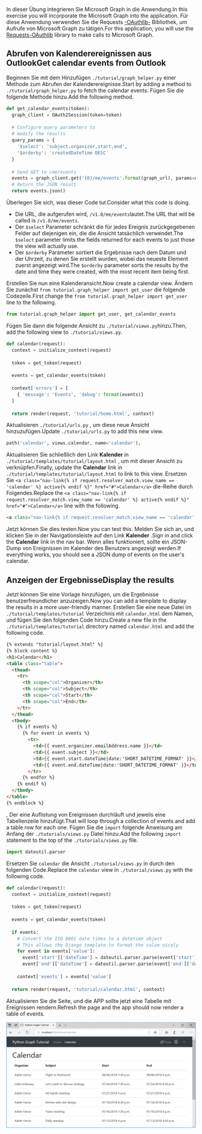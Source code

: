 <!-- markdownlint-disable MD002 MD041 -->

<span data-ttu-id="339b0-101">In dieser Übung integrieren Sie Microsoft Graph in die Anwendung.</span><span class="sxs-lookup"><span data-stu-id="339b0-101">In this exercise you will incorporate the Microsoft Graph into the application.</span></span> <span data-ttu-id="339b0-102">Für diese Anwendung verwenden Sie die Requests [-OAuthlib-](https://requests-oauthlib.readthedocs.io/en/latest/) Bibliothek, um Aufrufe von Microsoft Graph zu tätigen.</span><span class="sxs-lookup"><span data-stu-id="339b0-102">For this application, you will use the [Requests-OAuthlib](https://requests-oauthlib.readthedocs.io/en/latest/) library to make calls to Microsoft Graph.</span></span>

## <a name="get-calendar-events-from-outlook"></a><span data-ttu-id="339b0-103">Abrufen von Kalenderereignissen aus Outlook</span><span class="sxs-lookup"><span data-stu-id="339b0-103">Get calendar events from Outlook</span></span>

<span data-ttu-id="339b0-104">Beginnen Sie mit dem Hinzufügen `./tutorial/graph_helper.py` einer Methode zum Abrufen der Kalenderereignisse.</span><span class="sxs-lookup"><span data-stu-id="339b0-104">Start by adding a method to `./tutorial/graph_helper.py` to fetch the calendar events.</span></span> <span data-ttu-id="339b0-105">Fügen Sie die folgende Methode hinzu.</span><span class="sxs-lookup"><span data-stu-id="339b0-105">Add the following method.</span></span>

```python
def get_calendar_events(token):
  graph_client = OAuth2Session(token=token)

  # Configure query parameters to
  # modify the results
  query_params = {
    '$select': 'subject,organizer,start,end',
    '$orderby': 'createdDateTime DESC'
  }

  # Send GET to /me/events
  events = graph_client.get('{0}/me/events'.format(graph_url), params=query_params)
  # Return the JSON result
  return events.json()
```

<span data-ttu-id="339b0-106">Überlegen Sie sich, was dieser Code tut.</span><span class="sxs-lookup"><span data-stu-id="339b0-106">Consider what this code is doing.</span></span>

- <span data-ttu-id="339b0-107">Die URL, die aufgerufen wird, `/v1.0/me/events`lautet.</span><span class="sxs-lookup"><span data-stu-id="339b0-107">The URL that will be called is `/v1.0/me/events`.</span></span>
- <span data-ttu-id="339b0-108">Der `$select` Parameter schränkt die für jedes Ereignis zurückgegebenen Felder auf diejenigen ein, die die Ansicht tatsächlich verwendet.</span><span class="sxs-lookup"><span data-stu-id="339b0-108">The `$select` parameter limits the fields returned for each events to just those the view will actually use.</span></span>
- <span data-ttu-id="339b0-109">Der `$orderby` Parameter sortiert die Ergebnisse nach dem Datum und der Uhrzeit, zu denen Sie erstellt wurden, wobei das neueste Element zuerst angezeigt wird.</span><span class="sxs-lookup"><span data-stu-id="339b0-109">The `$orderby` parameter sorts the results by the date and time they were created, with the most recent item being first.</span></span>

<span data-ttu-id="339b0-110">Erstellen Sie nun eine Kalenderansicht.</span><span class="sxs-lookup"><span data-stu-id="339b0-110">Now create a calendar view.</span></span> <span data-ttu-id="339b0-111">Ändern Sie zunächst `from tutorial.graph_helper import get_user` die folgende Codezeile.</span><span class="sxs-lookup"><span data-stu-id="339b0-111">First change the `from tutorial.graph_helper import get_user` line to the following.</span></span>

```python
from tutorial.graph_helper import get_user, get_calendar_events
```

<span data-ttu-id="339b0-112">Fügen Sie dann die folgende Ansicht zu `./tutorial/views.py`hinzu.</span><span class="sxs-lookup"><span data-stu-id="339b0-112">Then, add the following view to `./tutorial/views.py`.</span></span>

```python
def calendar(request):
  context = initialize_context(request)

  token = get_token(request)

  events = get_calendar_events(token)

  context['errors'] = [
    { 'message': 'Events', 'debug': format(events)}
  ]

  return render(request, 'tutorial/home.html', context)
```

<span data-ttu-id="339b0-113">Aktualisieren `./tutorial/urls.py` , um diese neue Ansicht hinzuzufügen.</span><span class="sxs-lookup"><span data-stu-id="339b0-113">Update `./tutorial/urls.py` to add this new view.</span></span>

```python
path('calendar', views.calendar, name='calendar'),
```

<span data-ttu-id="339b0-114">Aktualisieren Sie schließlich den Link **Kalender** in `./tutorial/templates/tutorial/layout.html` , um mit dieser Ansicht zu verknüpfen.</span><span class="sxs-lookup"><span data-stu-id="339b0-114">Finally, update  the **Calendar** link in `./tutorial/templates/tutorial/layout.html` to link to this view.</span></span> <span data-ttu-id="339b0-115">Ersetzen Sie `<a class="nav-link{% if request.resolver_match.view_name == 'calendar' %} active{% endif %}" href="#">Calendar</a>` die-Reihe durch Folgendes.</span><span class="sxs-lookup"><span data-stu-id="339b0-115">Replace the `<a class="nav-link{% if request.resolver_match.view_name == 'calendar' %} active{% endif %}" href="#">Calendar</a>` line with the following.</span></span>

```html
<a class="nav-link{% if request.resolver_match.view_name == 'calendar' %} active{% endif %}" href="{% url 'calendar' %}">Calendar</a>
```

<span data-ttu-id="339b0-116">Jetzt können Sie dies testen.</span><span class="sxs-lookup"><span data-stu-id="339b0-116">Now you can test this.</span></span> <span data-ttu-id="339b0-117">Melden Sie sich an, und klicken Sie in der Navigationsleiste auf den Link **Kalender** .</span><span class="sxs-lookup"><span data-stu-id="339b0-117">Sign in and click the **Calendar** link in the nav bar.</span></span> <span data-ttu-id="339b0-118">Wenn alles funktioniert, sollte ein JSON-Dump von Ereignissen im Kalender des Benutzers angezeigt werden.</span><span class="sxs-lookup"><span data-stu-id="339b0-118">If everything works, you should see a JSON dump of events on the user's calendar.</span></span>

## <a name="display-the-results"></a><span data-ttu-id="339b0-119">Anzeigen der Ergebnisse</span><span class="sxs-lookup"><span data-stu-id="339b0-119">Display the results</span></span>

<span data-ttu-id="339b0-120">Jetzt können Sie eine Vorlage hinzufügen, um die Ergebnisse benutzerfreundlicher anzuzeigen.</span><span class="sxs-lookup"><span data-stu-id="339b0-120">Now you can add a template to display the results in a more user-friendly manner.</span></span> <span data-ttu-id="339b0-121">Erstellen Sie eine neue Datei im `./tutorial/templates/tutorial` Verzeichnis mit `calendar.html` dem Namen, und fügen Sie den folgenden Code hinzu.</span><span class="sxs-lookup"><span data-stu-id="339b0-121">Create a new file in the `./tutorial/templates/tutorial` directory named `calendar.html` and add the following code.</span></span>

```html
{% extends "tutorial/layout.html" %}
{% block content %}
<h1>Calendar</h1>
<table class="table">
  <thead>
    <tr>
      <th scope="col">Organizer</th>
      <th scope="col">Subject</th>
      <th scope="col">Start</th>
      <th scope="col">End</th>
    </tr>
  </thead>
  <tbody>
    {% if events %}
      {% for event in events %}
        <tr>
          <td>{{ event.organizer.emailAddress.name }}</td>
          <td>{{ event.subject }}</td>
          <td>{{ event.start.dateTime|date:'SHORT_DATETIME_FORMAT' }}</td>
          <td>{{ event.end.dateTime|date:'SHORT_DATETIME_FORMAT' }}</td>
        </tr>
      {% endfor %}
    {% endif %}
  </tbody>
</table>
{% endblock %}
```

<span data-ttu-id="339b0-122">, Der eine Auflistung von Ereignissen durchläuft und jeweils eine Tabellenzeile hinzufügt.</span><span class="sxs-lookup"><span data-stu-id="339b0-122">That will loop through a collection of events and add a table row for each one.</span></span> <span data-ttu-id="339b0-123">Fügen Sie die `import` folgende Anweisung am Anfang der `./tutorials/views.py` Datei hinzu.</span><span class="sxs-lookup"><span data-stu-id="339b0-123">Add the following `import` statement to the top of the `./tutorials/views.py` file.</span></span>

```python
import dateutil.parser
```

<span data-ttu-id="339b0-124">Ersetzen Sie `calendar` die Ansicht `./tutorial/views.py` in durch den folgenden Code.</span><span class="sxs-lookup"><span data-stu-id="339b0-124">Replace the `calendar` view in `./tutorial/views.py` with the following code.</span></span>

```python
def calendar(request):
  context = initialize_context(request)

  token = get_token(request)

  events = get_calendar_events(token)

  if events:
    # Convert the ISO 8601 date times to a datetime object
    # This allows the Django template to format the value nicely
    for event in events['value']:
      event['start']['dateTime'] = dateutil.parser.parse(event['start']['dateTime'])
      event['end']['dateTime'] = dateutil.parser.parse(event['end']['dateTime'])

    context['events'] = events['value']

  return render(request, 'tutorial/calendar.html', context)
```

<span data-ttu-id="339b0-125">Aktualisieren Sie die Seite, und die APP sollte jetzt eine Tabelle mit Ereignissen rendern.</span><span class="sxs-lookup"><span data-stu-id="339b0-125">Refresh the page and the app should now render a table of events.</span></span>

![Screenshot der Ereignistabelle](./images/add-msgraph-01.png)